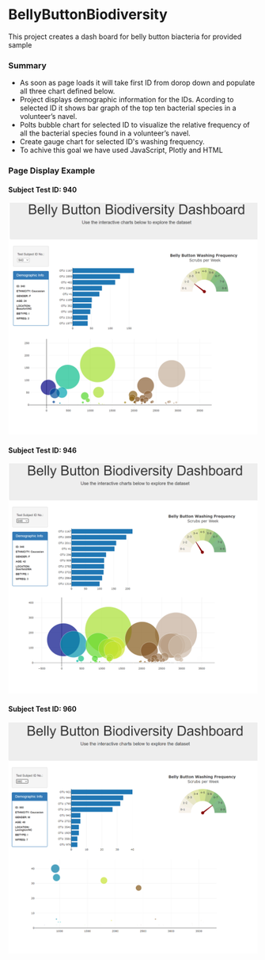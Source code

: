 # BellyButtonBiodiversity
This project creates a dash board for belly button biacteria for provided sample
### Summary
* As soon as page loads it will take first ID from dorop down and populate all three chart defined below.
* Project displays demographic information for the IDs. Acording to selected ID it shows bar graph of the top ten bacterial species in a volunteer’s navel.
* Polts bubble chart for selected ID to visualize the relative frequency of all the bacterial species found in a volunteer’s navel.
* Create gauge chart for selected ID's washing frequency.
* To achive this goal we have used JavaScript, Plotly and HTML
### Page Display Example
#### Subject Test ID: 940 
![940_all](images/940_all.png)
#### Subject Test ID: 946 
![946_all](images/946_all.png)
#### Subject Test ID: 960 
![960_all](images/960_all.png)
